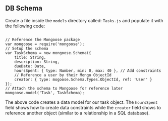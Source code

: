 ##  DB Schema

Create a file inside the `models` directory called: `Tasks.js` and populate it with the following code:

<pre><code data-trim>
// Reference the Mongoose package
var mongoose = require('mongoose');
// Setup the schema
var TaskSchema = new mongoose.Schema({
    title: String,
    description: String,
    dueDate: Date,
	hoursSpent: { type: Number, min: 0, max: 40 }, // Add constraints
	// Reference a user by their Mongo ObjectId
	creator: { type: mogoose.Schema.Types.ObjectId, ref: 'User' }
});
// Attach the schema to Mongoose for reference later
mongoose.model('Task', TaskSchema);
</pre></code>

The above code creates a data model for our task object. The `hoursSpent` field shows how to create data constraints 
while the `creator` field shows to reference another object (similar to a relationship in a SQL database).